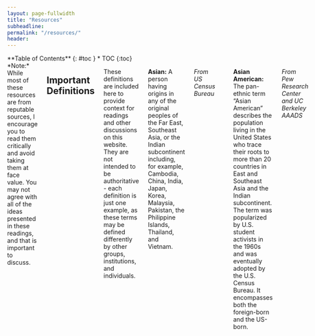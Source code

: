 ```yaml
---
layout: page-fullwidth
title: "Resources"
subheadline: 
permalink: "/resources/"
header:
---
```

<div class="row">
<div class="medium-4 medium-push-8 columns" markdown="1">
<div class="panel radius" markdown="1">
**Table of Contents**
{: #toc }
*  TOC
{:toc}
</div>
</div><!-- /.medium-4.columns -->



<div class="medium-8 medium-pull-4 columns" markdown="1">
*Note:* While most of these resources are from reputable sources, I encourage you to read them critically and avoid taking them at face value. You may not agree with all of the ideas presented in these readings, and that is important to discuss. 

## Important Definitions

These definitions are included here to provide context for readings and other discussions on this website. They are not intended to be authoritative - each definition is just one example, as these terms may be defined differently by other groups, institutions, and individuals.

**Asian:** A person having origins in any of the original peoples of the Far East, Southeast Asia, or the Indian subcontinent including, for example, Cambodia, China, India, Japan, Korea, Malaysia, Pakistan, the Philippine Islands, Thailand, and Vietnam.

*From US Census Bureau*

___

**Asian American:** The pan-ethnic term “Asian American” describes the population living in the United States who trace their roots to more than 20 countries in East and Southeast Asia and the Indian subcontinent. The term was popularized by U.S. student activists in the 1960s and was eventually adopted by the U.S. Census Bureau. It encompasses both the foreign-born and the US-born. 

*From Pew Research Center and UC Berkeley AAADS*

___

**Model Minority Myth:** A set of stereotypes that characterize Asian Americans as a monolithic ethnic group that is hard-working, highly educated, peaceful, and law-abiding. This myth is harmful because it crudely aggregates a wide variety of cultures and backgrounds, overlooks racism against Asians, and is often used to divide minority groups.

___

**Identity:**  The biological, physical, and social characteristics that define one's sense of self (e.g., race, ethnicity, gender, sexuality, class, ability, and religion).

**Diversity:** Individual differences (e.g., personality, prior knowledge, and life experiences) and group/social differences (e.g., race/ethnicity, class, gender, sexual orientation, country of origin, and ability as well as cultural, political, religious, or other affiliations).

**Inclusion:** Active, intentional, and ongoing efforts that ensure everyone is welcomed, valued, respected, and able to reach their full potential.

**Equity:** The absence of unfair, avoidable, or remediable differences among groups of people, whether those groups are defined socially, economically, demographically, geographically, etc. (World Health Organization)

*From Duke University Cultural Competence in Computing (3C)*

___

## Primers

**These readings do not necessarily fit within a specific category. Rather, they are short and "light" resources that are good readings to start off with.**

* ["What it means to be Asian in America" - Pew Research Center](https://www.pewresearch.org/race-ethnicity/2022/08/02/what-it-means-to-be-asian-in-america/)
* ["Why Silicon Valley's Asian Americans still feel like a minority" - Bloomberg"](https://www.bloomberg.com/news/features/2021-08-06/why-silicon-valley-s-asian-americans-still-feel-like-a-minority)

## On Asian American Identity

### Organizations

* [Berkeley Asian American and Asian Diaspora Studies](https://aaads.berkeley.edu)
* [Berkeley Asian American Research Center](https://issi.berkeley.edu/aarc)

### Books

* [*The Loneliest Americans* - Jay Caspian Kang](https://www.goodreads.com/en/book/show/58145392)
* [*Minor Feelings* - Cathy Park Hong](https://www.goodreads.com/en/book/show/52845775)
* [*Why Are All The Black Kids Sitting Together in the Cafeteria?* - Beverly Daniel Tatum](https://www.goodreads.com/en/book/show/16280)

### Articles
* ["Searching for Coherence in Asian America - The New Yorker"](https://www.newyorker.com/books/under-review/searching-for-coherence-in-asian-america)
* ["Minor Feelings and the possibilities of Asian American identity" - The New Yorker](https://www.newyorker.com/books/under-review/minor-feelings-and-the-possibilities-of-asian-american-identity)
* ["English-speaking Asian Americans stand out for their technology use - Pew Research Center"](https://www.pewresearch.org/short-reads/2016/02/18/english-speaking-asian-americans-stand-out-for-their-technology-use/)
* ["Asian Americans As Model Minority: Dismantling The Myth" - NPR](https://www.npr.org/2021/05/25/999874296/6-charts-that-dismantle-the-trope-of-asian-americans-as-a-model-minority)
* ["'Model Minority' Myth Again Used As A Racial Wedge Between Asians And Blacks" - NPR](https://www.npr.org/sections/codeswitch/2017/04/19/524571669/model-minority-myth-again-used-as-a-racial-wedge-between-asians-and-blacks)
* ["Proximity to Whiteness: Anti-Blackness, People of Color, and the Struggle for Solidarity" - Nimisha Barton](https://www.drnimishabarton.com/redacted/proximity-to-whitenessnbspanti-blackness-people-of-color-and-the-struggle-for-solidarity)
* ["Income Inequality in the U.S. Is Rising Most Rapidly Among Asians"](https://www.pewresearch.org/social-trends/2018/07/12/income-inequality-in-the-u-s-is-rising-most-rapidly-among-asians/)
* ["Boba liberalism: How the emergence of superficial activism could cause more harm than good to the AAPI community"](https://www.insider.com/boba-liberalism-critique-on-a-shallow-political-identity-amid-crisis-2021-3)

### Videos

## On Education and EECS/CS Programs

### Organizations

* [UC Berkeley Office of Planning and Analysis (OPA)](https://pages.github.berkeley.edu/OPA/our-berkeley/stem.html)

### Books

### Articles

* ["Diversity in EECS" - Shomail Jain](https://shomil.me/eecs-diversity/)
* ["Why are Asian American kids killing themselves" - George Qiao](https://planamag.com/why-are-asian-american-kids-killing-themselves/)
* ["Diversity in CS: Race and gender among CS majors in 2015 vs 2020" - Stanford Daily](https://stanforddaily.com/2020/08/08/how-has-diversity-within-stanfords-cs-department-changed-over-the-past-5-years/)
* ["Opinion \| Asian American Students Face Bias, but It’s Not What You Might Think" - Jennifer Lee](https://www.nytimes.com/2022/11/01/opinion/affirmative-action-asian-american-bias.html)
* ["Opinion \| It’s Time for an Honest Conversation About Affirmative Action" - Jay Caspian Kang](https://www.nytimes.com/2022/01/27/opinion/affirmative-action-harvard.html?action=click&module=RelatedLinks&pgtype=Article)
* ["Archive \| Rapid rise in students of Asian origin causing problems at Berkeley campus" - Wallace Turner](https://www.nytimes.com/1981/04/09/us/rapid-rise-in-students-of-asian-origin-causing-problems-at-berkeley-campus.html)
* ["Affirmative action divides Asian Americans, UC’s largest overrepresented student group" - LA Times](https://www.latimes.com/california/story/2020-11-01/affirmative-action-divides-asian-americans-ucs-largest-overrepresented-student-group)
  
### Videos

## On Silicon Valley

### Organizations

### Books

### Articles

* ["We Need to Talk About What It Means to Be ‘White-Adjacent’ in Tech" - Ellen K. Pao](https://medium.com/projectinclude/we-need-to-talk-about-what-it-means-to-be-white-adjacent-in-tech-f91fbcce7a42)
* ["Privileged but not in Power: How Asian American Tech Workers use Racial Strategies to Deflect and Confront Race and Racism" - Tiffany Y. Chow](https://www.ncbi.nlm.nih.gov/pmc/articles/PMC9830130/)
* ["Silent Technical Privilege" - Phillip Guo](https://slate.com/technology/2014/01/programmer-privilege-as-an-asian-male-computer-science-major-everyone-gave-me-the-benefit-of-the-doubt.html)

### Videos